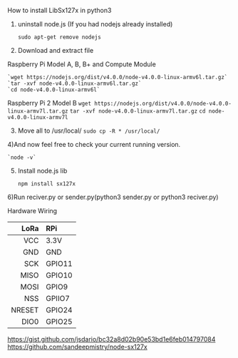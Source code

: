 
How to install LibSx127x in python3

1) uninstall node.js (If you had nodejs already installed)
	
	`sudo apt-get remove nodejs`   


2) Download and extract file

Raspberry Pi Model A, B, B+ and Compute Module

	`wget https://nodejs.org/dist/v4.0.0/node-v4.0.0-linux-armv6l.tar.gz` 
	`tar -xvf node-v4.0.0-linux-armv6l.tar.gz` 
	`cd node-v4.0.0-linux-armv6l`

Raspberry Pi 2 Model B
	`wget https://nodejs.org/dist/v4.0.0/node-v4.0.0-linux-armv7l.tar.gz`
	`tar -xvf node-v4.0.0-linux-armv7l.tar.gz` 
	`cd node-v4.0.0-linux-armv7l`

3) Move all to /usr/local/ 
	`sudo cp -R * /usr/local/`

4)And now feel free to check your current running version.

	`node -v`

5) Install node.js lib

	`npm install sx127x`

6)Run reciver.py or sender.py(python3 sender.py or python3 reciver.py)


Hardware Wiring


| LoRa | RPi | 
|--------------------:|:--------------------|
| VCC | 3.3V |
| GND |  GND |
| SCK | GPIO11 |
| MISO | GPIO10 |
| MOSI | GPIO9 |
| NSS | GPIIO7 |
| NRESET | GPIO24 |
| DIO0 | GPIO25 |      





https://gist.github.com/jsdario/bc32a8d02b90e53bd1e6feb014797084
https://github.com/sandeepmistry/node-sx127x

